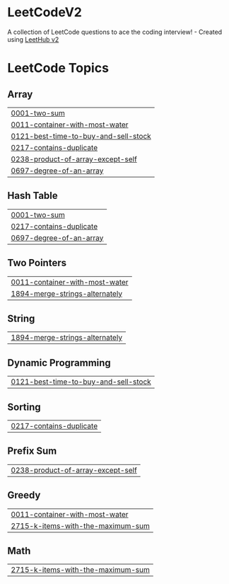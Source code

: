 # LeetCodeV2
A collection of LeetCode questions to ace the coding interview! - Created using [LeetHub v2](https://github.com/arunbhardwaj/LeetHub-2.0)

<!---LeetCode Topics Start-->
# LeetCode Topics
## Array
|  |
| ------- |
| [0001-two-sum](https://github.com/SaiRohitKondamudi/LeetCodeV2/tree/master/0001-two-sum) |
| [0011-container-with-most-water](https://github.com/SaiRohitKondamudi/LeetCodeV2/tree/master/0011-container-with-most-water) |
| [0121-best-time-to-buy-and-sell-stock](https://github.com/SaiRohitKondamudi/LeetCodeV2/tree/master/0121-best-time-to-buy-and-sell-stock) |
| [0217-contains-duplicate](https://github.com/SaiRohitKondamudi/LeetCodeV2/tree/master/0217-contains-duplicate) |
| [0238-product-of-array-except-self](https://github.com/SaiRohitKondamudi/LeetCodeV2/tree/master/0238-product-of-array-except-self) |
| [0697-degree-of-an-array](https://github.com/SaiRohitKondamudi/LeetCodeV2/tree/master/0697-degree-of-an-array) |
## Hash Table
|  |
| ------- |
| [0001-two-sum](https://github.com/SaiRohitKondamudi/LeetCodeV2/tree/master/0001-two-sum) |
| [0217-contains-duplicate](https://github.com/SaiRohitKondamudi/LeetCodeV2/tree/master/0217-contains-duplicate) |
| [0697-degree-of-an-array](https://github.com/SaiRohitKondamudi/LeetCodeV2/tree/master/0697-degree-of-an-array) |
## Two Pointers
|  |
| ------- |
| [0011-container-with-most-water](https://github.com/SaiRohitKondamudi/LeetCodeV2/tree/master/0011-container-with-most-water) |
| [1894-merge-strings-alternately](https://github.com/SaiRohitKondamudi/LeetCodeV2/tree/master/1894-merge-strings-alternately) |
## String
|  |
| ------- |
| [1894-merge-strings-alternately](https://github.com/SaiRohitKondamudi/LeetCodeV2/tree/master/1894-merge-strings-alternately) |
## Dynamic Programming
|  |
| ------- |
| [0121-best-time-to-buy-and-sell-stock](https://github.com/SaiRohitKondamudi/LeetCodeV2/tree/master/0121-best-time-to-buy-and-sell-stock) |
## Sorting
|  |
| ------- |
| [0217-contains-duplicate](https://github.com/SaiRohitKondamudi/LeetCodeV2/tree/master/0217-contains-duplicate) |
## Prefix Sum
|  |
| ------- |
| [0238-product-of-array-except-self](https://github.com/SaiRohitKondamudi/LeetCodeV2/tree/master/0238-product-of-array-except-self) |
## Greedy
|  |
| ------- |
| [0011-container-with-most-water](https://github.com/SaiRohitKondamudi/LeetCodeV2/tree/master/0011-container-with-most-water) |
| [2715-k-items-with-the-maximum-sum](https://github.com/SaiRohitKondamudi/LeetCodeV2/tree/master/2715-k-items-with-the-maximum-sum) |
## Math
|  |
| ------- |
| [2715-k-items-with-the-maximum-sum](https://github.com/SaiRohitKondamudi/LeetCodeV2/tree/master/2715-k-items-with-the-maximum-sum) |
<!---LeetCode Topics End-->